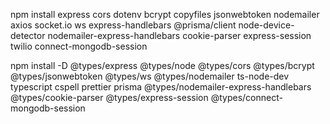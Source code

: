 npm install express cors dotenv bcrypt copyfiles jsonwebtoken nodemailer axios socket.io ws express-handlebars @prisma/client node-device-detector nodemailer-express-handlebars cookie-parser express-session twilio connect-mongodb-session

npm install -D @types/express @types/node @types/cors @types/bcrypt @types/jsonwebtoken @types/ws @types/nodemailer ts-node-dev typescript cspell prettier prisma @types/nodemailer-express-handlebars @types/cookie-parser @types/express-session @types/connect-mongodb-session
